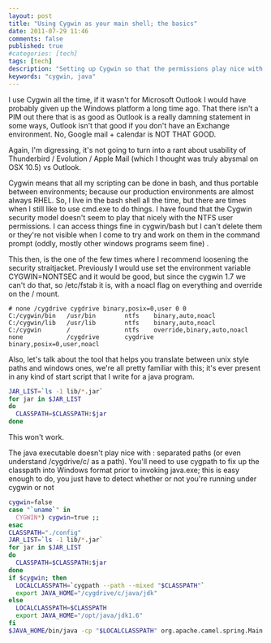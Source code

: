 ```yaml
---
layout: post
title: "Using Cygwin as your main shell; the basics"
date: 2011-07-29 11:46
comments: false
published: true
#categories: [tech]
tags: [tech]
description: "Setting up Cygwin so that the permissions play nice with other windows programs"
keywords: "cygwin, java"
---
```


I use Cygwin all the time, if it wasn't for Microsoft Outlook I would have probably given up the Windows platform a long time ago. That there isn't a PIM out there that is as good as Outlook is a really damning statement in some ways, Outlook isn't that good if you don't have an Exchange environment. No, Google mail + calendar is NOT THAT GOOD.

Again, I'm digressing, it's not going to turn into a rant about usability of Thunderbird / Evolution / Apple Mail  (which I thought was truly abysmal on OSX 10.5) vs Outlook.

Cygwin means that all my scripting can be done in bash, and thus portable between environments; because our production environments are almost always RHEL. So, I live in the bash shell all the time, but there are times when I still like to use cmd.exe to do things. I have found that the Cygwin security model doesn't seem to play that nicely with the NTFS user permissions. I can access things fine in cygwin/bash but I can't delete them or they're not visible when I come to try and work on them in the command prompt (oddly, mostly other windows programs seem fine) .

This then, is the one of the few times where I recommend loosening the security straitjacket.
Previously I would use set the environment variable CYGWIN=NONTSEC  and it would be good, but since the cygwin 1.7 we can't do that, so /etc/fstab it is, with a noacl flag on everything and override on the / mount.

```text
# none /cygdrive cygdrive binary,posix=0,user 0 0
C:/cygwin/bin   /usr/bin        ntfs    binary,auto,noacl
C:/cygwin/lib   /usr/lib        ntfs    binary,auto,noacl
C:/cygwin       /               ntfs    override,binary,auto,noacl
none            /cygdrive       cygdrive        binary,posix=0,user,noacl
```


Also, let's talk about the tool that helps you translate between unix style paths and windows ones, we're all pretty familiar with this; it's ever present in any kind of start script that I write for a java program.

```bash
JAR_LIST=`ls -1 lib/*.jar`
for jar in $JAR_LIST
do
  CLASSPATH=$CLASSPATH:$jar
done
```

This won't work.

The java executable doesn't play nice with : separated paths (or even understand /cygdrive/c/ as a path). You'll need to use cygpath to fix up the classpath into Windows format prior to invoking java.exe; this is easy enough to do, you just have to detect whether or not you're running under cygwin or not

```bash
cygwin=false
case "`uname`" in
  CYGWIN*) cygwin=true ;;
esac
CLASSPATH="./config"
JAR_LIST=`ls -1 lib/*.jar`
for jar in $JAR_LIST
do
  CLASSPATH=$CLASSPATH:$jar
done
if $cygwin; then
  LOCALCLASSPATH=`cygpath --path --mixed "$CLASSPATH"`
  export JAVA_HOME="/cygdrive/c/java/jdk"
else
  LOCALCLASSPATH=$CLASSPATH
  export JAVA_HOME="/opt/java/jdk1.6"
fi
$JAVA_HOME/bin/java -cp "$LOCALCLASSPATH" org.apache.camel.spring.Main
```

